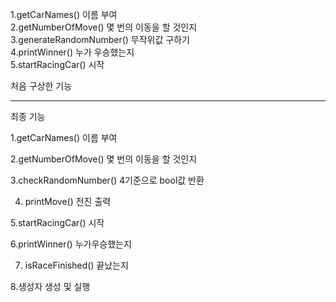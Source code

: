 1.getCarNames() 이름 부여 \
2.getNumberOfMove() 몇 번의 이동을 할 것인지\
3.generateRandomNumber() 무작위값 구하기\
4.printWinner() 누가 우승했는지\
5.startRacingCar() 시작

처음 구상한 기능

------------------------------------------
최종 기능

1.getCarNames() 이름 부여

2.getNumberOfMove() 몇 번의 이동을 할 것인지

3.checkRandomNumber() 4기준으로 bool값 반환

4. printMove() 전진 출력

5.startRacingCar() 시작

6.printWinner() 누가우승했는지

7. isRaceFinished() 끝났는지

8.생성자 생성 및 실행
